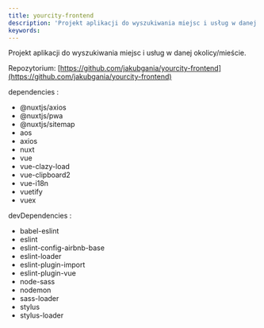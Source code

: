 ```yaml
---
title: yourcity-frontend
description: 'Projekt aplikacji do wyszukiwania miejsc i usług w danej okolicy/mieście.'
keywords: 
---
```


Projekt aplikacji do wyszukiwania miejsc i usług w danej okolicy/mieście.

Repozytorium: [https://github.com/jakubgania/yourcity-frontend](https://github.com/jakubgania/yourcity-frontend)

dependencies :

- @nuxtjs/axios
- @nuxtjs/pwa
- @nuxtjs/sitemap
- aos
- axios
- nuxt
- vue
- vue-clazy-load
- vue-clipboard2
- vue-i18n
- vuetify
- vuex

devDependencies :

- babel-eslint
- eslint
- eslint-config-airbnb-base
- eslint-loader
- eslint-plugin-import
- eslint-plugin-vue
- node-sass
- nodemon
- sass-loader
- stylus
- stylus-loader